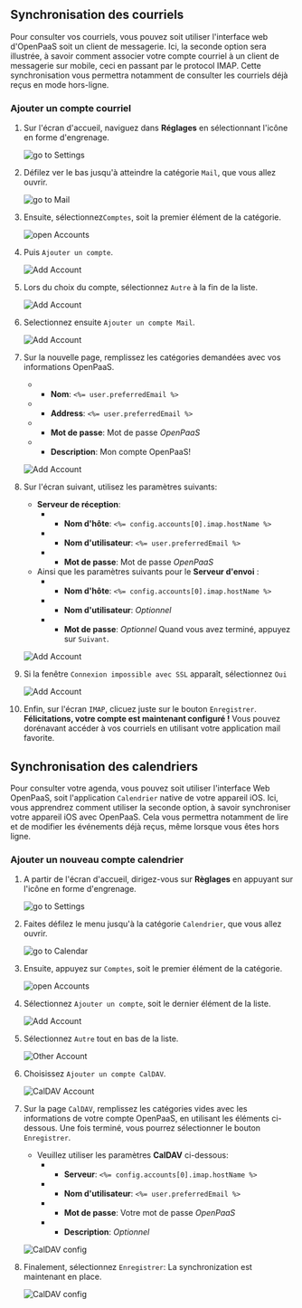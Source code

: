 ## Synchronisation des courriels

Pour consulter vos courriels, vous pouvez soit utiliser l'interface web d'OpenPaaS soit un client de messagerie. Ici, la seconde option sera illustrée, à savoir comment associer votre compte courriel à un client de messagerie sur mobile, ceci en passant par le protocol IMAP. Cette synchronisation vous permettra notamment de consulter les courriels déjà reçus en mode hors-ligne.

### Ajouter un compte courriel

1. Sur l'écran d'accueil, naviguez dans **Réglages** en sélectionnant l'icône en forme d'engrenage.

    ![go to Settings](/sync/images/fr/ios_home_screen.png)

2. Défilez ver le bas jusqu'à atteindre la catégorie `Mail`, que vous allez ouvrir.

    ![go to Mail](/sync/images/fr/ios_add_imap_account_1.png)

3. Ensuite, sélectionnez`Comptes`, soit la premier élément de la catégorie.

    ![open Accounts](/sync/images/fr/ios_add_imap_account_2.png)

4. Puis `Ajouter un compte`.

    ![Add Account](/sync/images/fr/ios_add_imap_account_3.png)

5. Lors du choix du compte, sélectionnez `Autre` à la fin de la liste.

    ![Add Account](/sync/images/fr/ios_add_imap_account_4.png)

6. Selectionnez ensuite `Ajouter un compte Mail`.

    ![Add Account](/sync/images/fr/ios_add_imap_account_5.png)

7. Sur la nouvelle page, remplissez les catégories demandées avec vos informations OpenPaaS.
    * - __Nom__: `<%= user.preferredEmail %>`
    * - __Address__: `<%= user.preferredEmail %>`
    * - __Mot de passe__: Mot de passe *OpenPaaS*
    * - __Description__: Mon compte OpenPaaS!

    ![Add Account](/sync/images/fr/ios_add_imap_account_6.png)

8. Sur l'écran suivant, utilisez les paramètres suivants:
    * **Serveur de réception**:
        * - __Nom d'hôte__: `<%= config.accounts[0].imap.hostName %>`
        * - __Nom d'utilisateur__: `<%= user.preferredEmail %>`
        * - __Mot de passe__: Mot de passe *OpenPaaS*
    * Ainsi que les paramètres suivants pour le **Serveur d'envoi** :
        * - __Nom d'hôte__: `<%= config.accounts[0].imap.hostName %>`
        * - __Nom d'utilisateur__: *Optionnel*
        * - __Mot de passe__: *Optionnel*
Quand vous avez terminé, appuyez sur `Suivant`.

    ![Add Account](/sync/images/fr/ios_add_imap_account_7.png)

9. Si la fenêtre `Connexion impossible avec SSL` apparaît, sélectionnez `Oui`

    ![Add Account](/sync/images/fr/ios_add_imap_account_8.png)

10. Enfin, sur l'écran `IMAP`, clicuez juste sur le bouton `Enregistrer`. **Félicitations, votre compte est maintenant configuré !** Vous pouvez dorénavant accéder à vos courriels en utilisant votre application mail favorite.

## Synchronisation des calendriers

Pour consulter votre agenda, vous pouvez soit utiliser l'interface Web OpenPaaS, soit l'application `Calendrier` native de votre appareil iOS. Ici, vous apprendrez comment utiliser la seconde option, à savoir synchroniser votre appareil iOS avec OpenPaaS. Cela vous permettra notamment de lire et de modifier les événements déjà reçus, même lorsque vous êtes hors ligne.

### Ajouter un nouveau compte calendrier

1. A partir de l'écran d'accueil, dirigez-vous sur **Règlages** en appuyant sur l'icône en forme d'engrenage.

    ![go to Settings](/sync/images/en/ios_home_screen.png)

2. Faites défilez le menu jusqu'à la catégorie `Calendrier`, que vous allez ouvrir.

    ![go to Calendar](/sync/images/en/ios_caldav_account_1.png)

3. Ensuite, appuyez sur `Comptes`, soit le premier élément de la catégorie.

    ![open Accounts](/sync/images/en/ios_caldav_account_2.png)

4. Sélectionnez `Ajouter un compte`, soit le dernier élément de la liste.

    ![Add Account](/sync/images/en/ios_caldav_add_account_1.png)

5. Sélectionnez `Autre` tout en bas de la liste.

    ![Other Account](/sync/images/en/ios_caldav_add_account_2.png)

6. Choisissez `Ajouter un compte CalDAV`.

    ![CalDAV Account](/sync/images/en/ios_caldav_add_account_3.png)

7. Sur la page `CalDAV`, remplissez les catégories vides avec les informations de votre compte OpenPaaS, en utilisant les éléments ci-dessous. Une fois terminé, vous pourrez sélectionner le bouton `Enregistrer`.
    * Veuillez utiliser les paramètres **CalDAV** ci-dessous:
        * - __Serveur__: `<%= config.accounts[0].imap.hostName %>`
        * - __Nom d'utilisateur__: `<%= user.preferredEmail %>`
        * - __Mot de passe__: Votre mot de passe *OpenPaaS*
        * - __Description__: *Optionnel*

    ![CalDAV config](/sync/images/en/ios_caldav_add_account_4.png)

8. Finalement, sélectionnez `Enregistrer`: La synchronization est maintenant en place.

    ![CalDAV config](/sync/images/en/ios_caldav_add_account_5.png)
